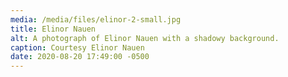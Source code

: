 ```yaml
---
media: /media/files/elinor-2-small.jpg
title: Elinor Nauen
alt: A photograph of Elinor Nauen with a shadowy background.
caption: Courtesy Elinor Nauen
date: 2020-08-20 17:49:00 -0500
---
```

